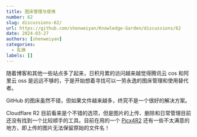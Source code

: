 ```yaml
---
title: 图床管理与使用
number: 62
slug: discussions-62/
url: https://github.com/shenweiyan/Knowledge-Garden/discussions/62
date: 2024-03-27
authors: [shenweiyan]
categories: 
  - 乱弹
labels: []
---
```


随着博客和其他一些站点多了起来，日积月累的访问越来越觉得腾讯云 cos 和阿里云 oss 是远远不够的，于是开始想着寻找可以一劳永逸的图床管理和使用替代者。

<!-- more -->

GitHub 的图床虽然不错，但如果文件越来越多，终究不是一个很好的解决方案。

Cloudflare R2 目前看来是个不错的选项，但是图片的上传、删除和日常管理目前还没有找到一个比较顺手的工具。目前在用的一个 [Picx4R2](https://github.com/shenweiyan/Picx4R2/) 还有一些不太满意的地方，即上传的图片无法保留原始的文件名！

<script src="https://giscus.app/client.js"
	data-repo="shenweiyan/Knowledge-Garden"
	data-repo-id="R_kgDOKgxWlg"
	data-mapping="number"
	data-term="62"
	data-reactions-enabled="1"
	data-emit-metadata="0"
	data-input-position="bottom"
	data-theme="light"
	data-lang="zh-CN"
	crossorigin="anonymous"
	async>
</script>
